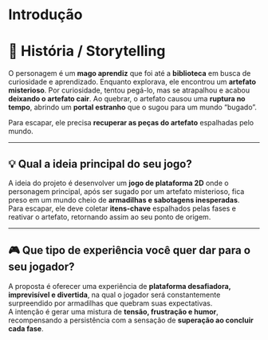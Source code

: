 # Introdução

# 📖 História / Storytelling

O personagem é um **mago aprendiz** que foi até a **biblioteca** em busca de curiosidade e aprendizado. Enquanto explorava, ele encontrou um **artefato misterioso**. Por curiosidade, tentou pegá-lo, mas se atrapalhou e acabou **deixando o artefato cair**. Ao quebrar, o artefato causou uma **ruptura no tempo**, abrindo um **portal estranho** que o sugou para um mundo “bugado”.  

Para escapar, ele precisa **recuperar as peças do artefato** espalhadas pelo mundo.

---

## 💡 Qual a ideia principal do seu jogo?  
A ideia do projeto é desenvolver um **jogo de plataforma 2D** onde o personagem principal, após ser sugado por um artefato misterioso, fica preso em um mundo cheio de **armadilhas e sabotagens inesperadas**.  
Para escapar, ele deve coletar **itens-chave** espalhados pelas fases e reativar o artefato, retornando assim ao seu ponto de origem.  

---

## 🎮 Que tipo de experiência você quer dar para o seu jogador?  
A proposta é oferecer uma experiência de **plataforma desafiadora, imprevisível e divertida**, na qual o jogador será constantemente surpreendido por armadilhas que quebram suas expectativas.  
A intenção é gerar uma mistura de **tensão, frustração e humor**, recompensando a persistência com a sensação de **superação ao concluir cada fase**.  
